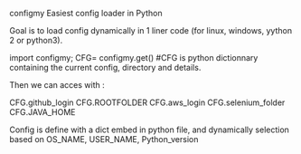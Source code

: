 configmy
Easiest config loader in Python

Goal is to load config dynamically in 1 liner code (for linux, windows, yython 2 or python3).

import configmy; CFG= configmy.get() #CFG is python dictionnary containing the current config, directory and details.

Then we can acces with :


CFG.github_login
CFG.ROOTFOLDER
CFG.aws_login
CFG.selenium_folder
CFG.JAVA_HOME



Config is define with a dict embed in python file, and dynamically selection
based on OS_NAME, USER_NAME, Python_version
















